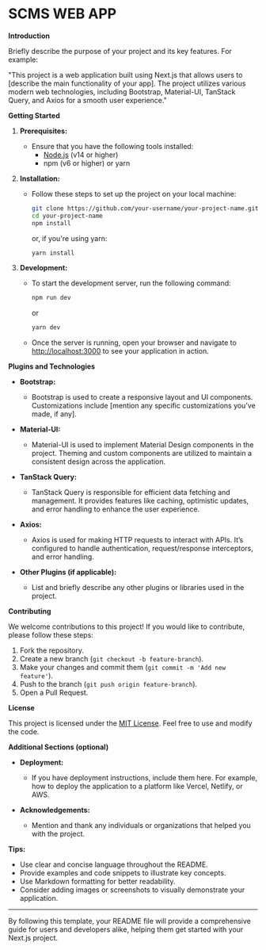# SCMS WEB APP

**Introduction**

Briefly describe the purpose of your project and its key features. For example:

"This project is a web application built using Next.js that allows users to [describe the main functionality of your app]. The project utilizes various modern web technologies, including Bootstrap, Material-UI, TanStack Query, and Axios for a smooth user experience."

**Getting Started**

1. **Prerequisites:**
   * Ensure that you have the following tools installed:
     - [Node.js](https://nodejs.org/) (v14 or higher)
     - npm (v6 or higher) or yarn

2. **Installation:**
   * Follow these steps to set up the project on your local machine:
     ```bash
     git clone https://github.com/your-username/your-project-name.git
     cd your-project-name
     npm install
     ```
     or, if you're using yarn:
     ```bash
     yarn install
     ```

3. **Development:**
   * To start the development server, run the following command:
     ```bash
     npm run dev
     ```
     or
     ```bash
     yarn dev
     ```
   * Once the server is running, open your browser and navigate to [http://localhost:3000](http://localhost:3000) to see your application in action.

**Plugins and Technologies**

* **Bootstrap:**
   * Bootstrap is used to create a responsive layout and UI components. Customizations include [mention any specific customizations you’ve made, if any].

* **Material-UI:**
   * Material-UI is used to implement Material Design components in the project. Theming and custom components are utilized to maintain a consistent design across the application.

* **TanStack Query:**
   * TanStack Query is responsible for efficient data fetching and management. It provides features like caching, optimistic updates, and error handling to enhance the user experience.

* **Axios:**
   * Axios is used for making HTTP requests to interact with APIs. It’s configured to handle authentication, request/response interceptors, and error handling.

* **Other Plugins (if applicable):**
   * List and briefly describe any other plugins or libraries used in the project.

**Contributing**

We welcome contributions to this project! If you would like to contribute, please follow these steps:

1. Fork the repository.
2. Create a new branch (`git checkout -b feature-branch`).
3. Make your changes and commit them (`git commit -m 'Add new feature'`).
4. Push to the branch (`git push origin feature-branch`).
5. Open a Pull Request.

**License**

This project is licensed under the [MIT License](LICENSE). Feel free to use and modify the code.

**Additional Sections (optional)**

* **Deployment:**
   * If you have deployment instructions, include them here. For example, how to deploy the application to a platform like Vercel, Netlify, or AWS.

* **Acknowledgements:**
   * Mention and thank any individuals or organizations that helped you with the project.

**Tips:**

- Use clear and concise language throughout the README.
- Provide examples and code snippets to illustrate key concepts.
- Use Markdown formatting for better readability.
- Consider adding images or screenshots to visually demonstrate your application.

---

By following this template, your README file will provide a comprehensive guide for users and developers alike, helping them get started with your Next.js project.
